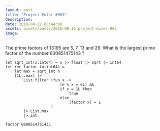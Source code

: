 ```yaml
---
layout: post
title: "Project Euler #003"
description:
date: 2010-08-12 08:44:08
assets: assets/posts/2010-08-12-project-euler-003
image: 
---
```


The prime factors of 13195 are 5, 7, 13 and 29.  What is the largest prime factor of the number 600851475143 ?

```
let sqrt_int(x:int64) = x |> float |> sqrt |> int64 
let rec factor (n:int64) = 
    let max = sqrt_int n
    [1L..max] |> 
        List.filter (fun x -> 
                        (n % x = 0L) && 
                        if x = 1L then 
                            true 
                        else 
                            (factor x) = 1
                    ) 
        |> List.max 
        |> int

factor 600851475143L
```
